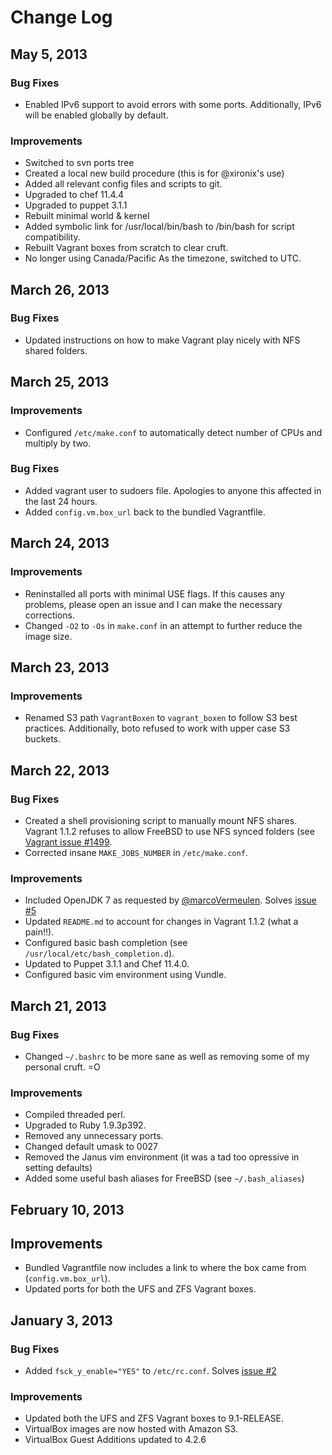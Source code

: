 # Change Log

## May 5, 2013

### Bug Fixes
* Enabled IPv6 support to avoid errors with some ports. Additionally, IPv6 will
be enabled globally by default.

### Improvements
* Switched to svn ports tree
* Created a local new build procedure (this is for @xironix's use)
* Added all relevant config files and scripts to git.
* Upgraded to chef 11.4.4
* Upgraded to puppet 3.1.1
* Rebuilt minimal world & kernel
* Added symbolic link for /usr/local/bin/bash to /bin/bash for script
  compatibility.
* Rebuilt Vagrant boxes from scratch to clear cruft.
* No longer using Canada/Pacific As the timezone, switched to UTC.

## March 26, 2013

### Bug Fixes
* Updated instructions on how to make Vagrant play nicely with NFS shared
  folders.

## March 25, 2013

### Improvements
* Configured `/etc/make.conf` to automatically detect number of CPUs and
  multiply by two.

### Bug Fixes
* Added vagrant user to sudoers file. Apologies to anyone this affected in the
last 24 hours.
* Added `config.vm.box_url` back to the bundled Vagrantfile.

## March 24, 2013

### Improvements
* Reninstalled all ports with minimal USE flags. If this causes any problems,
  please open an issue and I can make the necessary corrections.
* Changed `-O2` to `-Os` in `make.conf` in an attempt to further reduce the
  image size.

## March 23, 2013

### Improvements
* Renamed S3 path `VagrantBoxen` to `vagrant_boxen` to follow S3 best practices.
  Additionally, boto refused to work with upper case S3 buckets.

## March 22, 2013

### Bug Fixes
* Created a shell provisioning script to manually mount NFS shares. Vagrant
  1.1.2 refuses to allow FreeBSD to use NFS synced folders (see [Vagrant issue
  #1499](https://github.com/mitchellh/vagrant/issues/1499).
* Corrected insane `MAKE_JOBS_NUMBER` in `/etc/make.conf`.

### Improvements
* Included OpenJDK 7 as requested by [@marcoVermeulen](https://github.com/marcoVermeulen).
Solves [issue #5](https://github.com/xironix/freebsd-vagrant/issues/5)
* Updated `README.md` to account for changes in Vagrant 1.1.2 (what a pain!!).
* Configured basic bash completion (see `/usr/local/etc/bash_completion.d`).
* Updated to Puppet 3.1.1 and Chef 11.4.0.
* Configured basic vim environment using Vundle.

## March 21, 2013

### Bug Fixes
* Changed `~/.bashrc` to be more sane as well as removing some of my personal
  cruft. =O

### Improvements
* Compiled threaded perl.
* Upgraded to Ruby 1.9.3p392.
* Removed any unnecessary ports.
* Changed default umask to 0027
* Removed the Janus vim environment (it was a tad too opressive in setting
  defaults)
* Added some useful bash aliases for FreeBSD (see `~/.bash_aliases`)

## February 10, 2013

## Improvements
* Bundled Vagrantfile now includes a link to where the box came from
  (`config.vm.box_url`).
* Updated ports for both the UFS and ZFS Vagrant boxes.

## January 3, 2013

### Bug Fixes
* Added `fsck_y_enable="YES"` to `/etc/rc.conf`. Solves [issue #2](https://github.com/xironix/freebsd-vagrant/issues/2)

### Improvements
* Updated both the UFS and ZFS Vagrant boxes to 9.1-RELEASE.
* VirtualBox images are now hosted with Amazon S3.
* VirtualBox Guest Additions updated to 4.2.6

